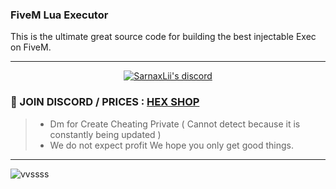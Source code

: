 ### FiveM Lua Executor 
 This is the ultimate great source code for building the best injectable Exec on FiveM.

***
  <p align="center">
    <a href="https://discord.com/users/943374631644045363">
        <img title="Sarnax discord" alt="SarnaxLii's discord" src="https://discord.c99.nl/widget/theme-3/943374631644045363.png"/>
    </a>
</p>


### 💬 JOIN DISCORD / PRICES : [HEX SHOP](https://discord.gg/Ypg3nSMFPZ) 
> - Dm for Create Cheating Private ( Cannot detect because it is constantly being updated )
> - We do not expect profit We hope you only get good things.
***


![vvssss](https://user-images.githubusercontent.com/94861415/156057386-4e474c8f-1259-4a43-b797-604852691884.png)


